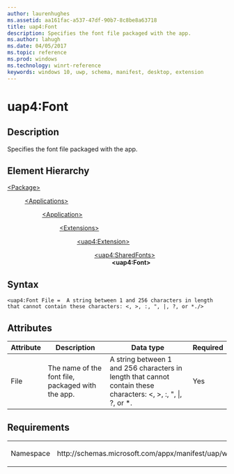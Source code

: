```yaml
---
author: laurenhughes
ms.assetid: aa161fac-a537-47df-90b7-8c8be8a63718
title: uap4:Font
description: Specifies the font file packaged with the app. 
ms.author: lahugh
ms.date: 04/05/2017
ms.topic: reference
ms.prod: windows
ms.technology: winrt-reference
keywords: windows 10, uwp, schema, manifest, desktop, extension 
---
```


# uap4:Font

## Description
Specifies the font file packaged with the app.

## Element Hierarchy
<dl>
<dt><a href="element-package.md">&lt;Package&gt;</a></dt>
<dd>
<dl>
<dt><a href="element-applications.md">&lt;Applications&gt;</a></dt>
<dd>
<dl>
<dt><a href="element-application.md">&lt;Application&gt;</a></dt>
<dd>
<dl>
<dt><a href="element-1-extensions.md">&lt;Extensions&gt;</a></dt>
<dd>
<dl>
<dt><a href="element-uap4-extension.md">&lt;uap4:Extension&gt;</a></dt>
<dd>
<dl>
<dt><a href="element-uap4-sharedfonts.md">&lt;uap4:SharedFonts&gt;</a></dt>
<dd><b>&lt;uap4:Font&gt;</b></dd>
</dl>
</dd>
</dl>
</dd>
</dl>
</dd>
</dl>
</dd>
</dl>
</dd>
</dl>

## Syntax
```syntax
<uap4:Font File =  A string between 1 and 256 characters in length that cannot contain these characters: <, >, :, ", |, ?, or *./>
```
## Attributes
| Attribute | Description | Data type | Required |
|-----------|-------------|-----------|----------|
| File | The name of the font file, packaged with the app. | A string between 1 and 256 characters in length that cannot contain these characters: <, >, :, ", &#124;, ?, or *. | Yes |

## Requirements

<table>
<colgroup>
<col width="50%" />
<col width="50%" />
</colgroup>
<tbody>
<tr class="odd">
<td><p>Namespace</p></td>
<td><p>http://schemas.microsoft.com/appx/manifest/uap/windows10/4</p></td>
</tr>
</tbody>
</table>